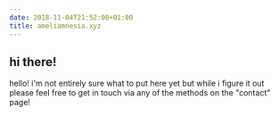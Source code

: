 ```yaml
---
date: 2018-11-04T21:52:00+01:00
title: ameliamnesia.xyz
---
```


## hi there!

hello! i'm not entirely sure what to put here yet but while i figure it out please feel free to get in touch via any of the methods on the "contact" page!